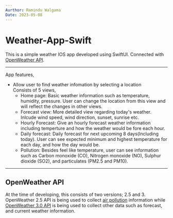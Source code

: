 ```yaml
---
Aurthor: Ramindu Walgama 
Date: 2023-05-08
---
```


# Weather-App-Swift
This is a simple weather IOS app developed using SwiftUI. Connected with <a href="https://openweathermap.org/api/">OpenWeather API</a>. <br>
<hr> 

App features,
- Allow user to find weather infomation by selecting a location <br>
Consists of 5 views,
  - Home page: Basic weather information such as temperature, humidity, pressure. User can change the location from this view and will reflect the changes in other views.
  - Forecast view: More detailed view regarding today's weather. Inlcude wind speed, wind direction, sunset, sunrise etc.
  - Hourly Forecast: Give an hourly forecast weather information including temperture and how the weather would be fore each hour.
  - Daily forecast: Daily forecast for next upcoming 8 days(Including today). User can see expected minimum and highest temperature for each day, and how the day would be.
  - Pollution: Besides feel like temperature, user can see information such as Carbon monoxide (CO), Nitrogen monoxide (NO), Sulphur dioxide (SO2), and particulates (PM2.5 and PM10).
  
<hr>

## OpenWeather API
At the time of developing, this consists of two versions; 2.5 and 3. 
OpenWeather 2.5 API is being used to collect <a href="https://openweathermap.org/api/air-pollution">air pollution</a> information while <a href="https://openweathermap.org/api/one-call-3">OpenWeather 3.0 API</a> is being used to collect other data such as forecast, and current weather information.


